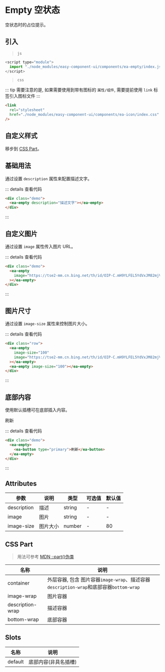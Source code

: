 <script setup>
import { onMounted } from 'vue'

onMounted(() => {
    import('../index.js')
    import('./index.scss')
})
</script>

# Empty 空状态

空状态时的占位提示。

## 引入

> `js`

```js
<script type="module">
  import "./node_modules/easy-component-ui/components/ea-empty/index.js";
</script>
```

> `css`

::: tip
需要注意的是, 如果需要使用到带有图标的 `属性/组件`, 需要提前使用 `link` 标签引入图标文件
:::

```html
<link
  rel="stylesheet"
  href="./node_modules/easy-component-ui/components/ea-icon/index.css"
/>
```

## 自定义样式

移步到 [CSS Part](#css-part)。

## 基础用法

通过设置 `description` 属性来配置描述文字。

<div class="demo">
    <ea-empty description="描述文字"></ea-empty>
</div>

::: details 查看代码

```html
<div class="demo">
  <ea-empty description="描述文字"></ea-empty>
</div>
```

:::

## 自定义图片

通过设置 `image` 属性传入图片 URL。

<div class="demo">
    <ea-empty image="https://tse2-mm.cn.bing.net/th/id/OIP-C.mH9YLFEL5YdVxJM82mjVJQAAAA?rs=1&pid=ImgDetMain"></ea-empty>
</div>

::: details 查看代码

```html
<div class="demo">
  <ea-empty
    image="https://tse2-mm.cn.bing.net/th/id/OIP-C.mH9YLFEL5YdVxJM82mjVJQAAAA?rs=1&pid=ImgDetMain"
  ></ea-empty>
</div>
```

:::

## 图片尺寸

通过设置 `image-size` 属性来控制图片大小。

<div class="row">
    <ea-empty image-size="100" image="https://tse2-mm.cn.bing.net/th/id/OIP-C.mH9YLFEL5YdVxJM82mjVJQAAAA?rs=1&pid=ImgDetMain"></ea-empty>
    <ea-empty image-size="100"></ea-empty>
</div>

::: details 查看代码

```html
<div class="row">
  <ea-empty
    image-size="100"
    image="https://tse2-mm.cn.bing.net/th/id/OIP-C.mH9YLFEL5YdVxJM82mjVJQAAAA?rs=1&pid=ImgDetMain"
  ></ea-empty>
  <ea-empty image-size="100"></ea-empty>
</div>
```

:::

## 底部内容

使用默认插槽可在底部插入内容。

<div class="demo">
  <ea-empty>
    <ea-button type="primary">刷新</ea-button>
  </ea-empty>
</div>

::: details 查看代码

```html
<div class="demo">
  <ea-empty>
    <ea-button type="primary">刷新</ea-button>
  </ea-empty>
</div>
```

:::

## Attributes

| 参数        | 说明     | 类型   | 可选值 | 默认值 |
| ----------- | -------- | ------ | ------ | ------ |
| description | 描述     | string | -      | -      |
| image       | 图片     | string | -      | -      |
| image-size  | 图片大小 | number | -      | 80     |

## CSS Part

> 用法可参考 [MDN ::part()伪类](https://developer.mozilla.org/zh-CN/docs/Web/CSS/::part)

| 名称             | 说明                                                                                   |
| ---------------- | -------------------------------------------------------------------------------------- |
| container        | 外层容器, 包含 图片容器`image-wrap`、描述容器`description-wrap`和底部容器`bottom-wrap` |
| image-wrap       | 图片容器                                                                               |
| description-wrap | 描述容器                                                                               |
| bottom-wrap      | 底部容器                                                                               |

## Slots

| 名称    | 说明                 |
| ------- | -------------------- |
| default | 底部内容(非具名插槽) |
